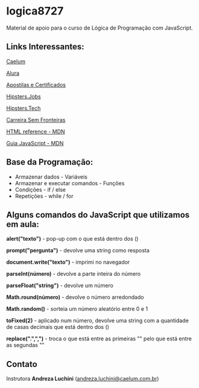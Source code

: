 # logica8727

Material de apoio para o curso de Lógica de Programação com JavaScript.


## Links Interessantes:


[Caelum](https://www.caelum.com.br/)

[Alura](https://www.alura.com.br/)

[Apostilas e Certificados](http://aluno.caelum.com.br/login)

[Hipsters.Jobs](https://hipsters.jobs/)

[Hipsters.Tech](https://hipsters.tech/)

[Carreira Sem Fronteiras](https://www.carreirasemfronteiras.com.br/)

[HTML reference - MDN](https://developer.mozilla.org/en-US/docs/Web/HTML/Element)

[Guia JavaScript - MDN](https://developer.mozilla.org/en-US/docs/Web/JavaScript)


## Base da Programação:
- Armazenar dados - Variáveis
- Armazenar e executar comandos - Funções
- Condições - if / else
- Repetições - while / for


## Alguns comandos do JavaScript que utilizamos em aula:

**alert("texto")** - pop-up com o que está dentro dos ()

**prompt("pergunta")** - devolve uma string como resposta

**document.write("texto")** - imprimi no navegador

**parseInt(número)** - devolve a parte inteira do número

**parseFloat("string")** - devolve um número

**Math.round(número)** - devolve o número arredondado

**Math.random()** - sorteia um número aleatório entre 0 e 1

**toFixed(2)** - aplicado num número, devolve uma string com a quantidade de casas decimais que está dentro dos ()

**replace(".",",")** - troca o que está entre as primeiras "" pelo que está entre as segundas ""


## Contato

Instrutora **Andreza Luchini** (andreza.luchini@caelum.com.br)
